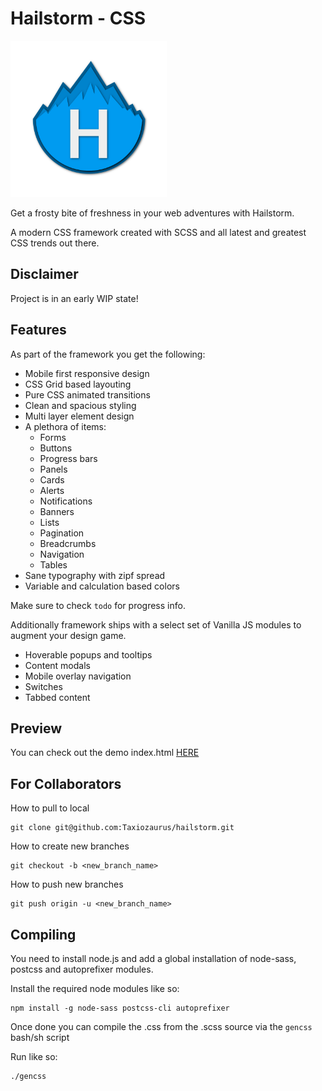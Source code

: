 # Hailstorm - CSS

<img src="https://raw.githubusercontent.com/Taxiozaurus/hailstorm/master/LOGO-Transparent.png" width="250" heigh="250" alt="Hailstorm CSS">

Get a frosty bite of freshness in your web adventures with Hailstorm.

A modern CSS framework created with SCSS and all latest and greatest CSS trends out there.

## Disclaimer

Project is in an early WIP state!

## Features

As part of the framework you get the following:

* Mobile first responsive design
* CSS Grid based layouting
* Pure CSS animated transitions
* Clean and spacious styling
* Multi layer element design
* A plethora of items:
  * Forms
  * Buttons
  * Progress bars
  * Panels
  * Cards
  * Alerts
  * Notifications
  * Banners
  * Lists
  * Pagination
  * Breadcrumbs
  * Navigation
  * Tables
* Sane typography with zipf spread
* Variable and calculation based colors

Make sure to check `todo` for progress info.

Additionally framework ships with a select set of Vanilla JS modules to augment your design game.

* Hoverable popups and tooltips
* Content modals
* Mobile overlay navigation
* Switches
* Tabbed content

## Preview

You can check out the demo index.html [HERE](https://raw.githack.com/Taxiozaurus/hailstorm/master/)

## For Collaborators

How to pull to local
```
git clone git@github.com:Taxiozaurus/hailstorm.git
```

How to create new branches
```
git checkout -b <new_branch_name>
```

How to push new branches
```
git push origin -u <new_branch_name>
```

## Compiling

You need to install node.js and add a global installation of node-sass, postcss and autoprefixer modules.

Install the required node modules like so:
```
npm install -g node-sass postcss-cli autoprefixer
```

Once done you can compile the .css from the .scss source via the `gencss` bash/sh script

Run like so:
```
./gencss
```

